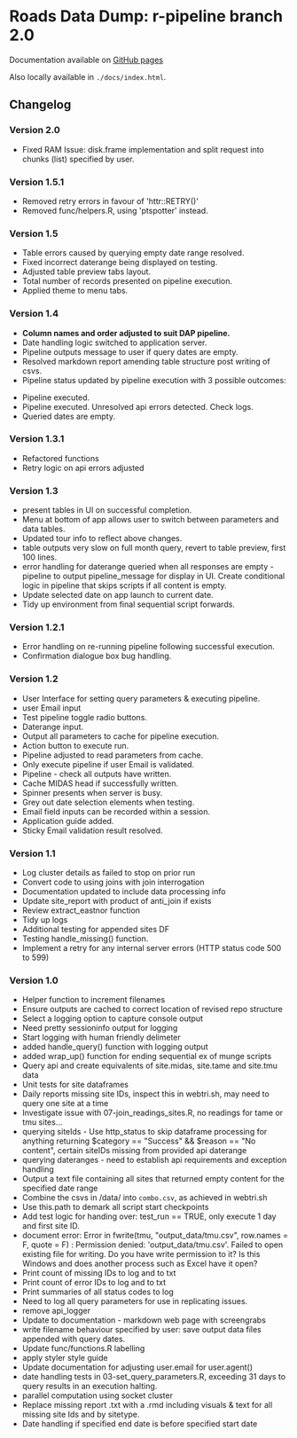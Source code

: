 # Roads Data Dump: r-pipeline branch 2.0

Documentation available on [GitHub pages](https://datasciencecampus.github.io/road-data-pipeline-documentation/)

Also locally available in `./docs/index.html`.

## Changelog

### Version 2.0
* Fixed RAM Issue: disk.frame implementation and split request into chunks (list) specified by user.

### Version 1.5.1

* Removed retry errors in favour of 'httr::RETRY()'
* Removed func/helpers.R, using 'ptspotter' instead.

### Version 1.5

* Table errors caused by querying empty date range resolved.
* Fixed incorrect daterange being displayed on testing.
* Adjusted table preview tabs layout.
* Total number of records presented on pipeline execution.
* Applied theme to menu tabs.

### Version 1.4

* **Column names and order adjusted to suit DAP pipeline.**
* Date handling logic switched to application server.
* Pipeline outputs message to user if query dates are empty.
* Resolved markdown report amending table structure post writing of csvs.
* Pipeline status updated by pipeline execution with 3 possible outcomes:

- Pipeline executed.  
- Pipeline executed. Unresolved api errors detected. Check logs.  
- Queried dates are empty.  

### Version 1.3.1

* Refactored functions
* Retry logic on api errors adjusted 

### Version 1.3

* present tables in UI on successful completion.
* Menu at bottom of app allows user to switch between parameters and data tables.
* Updated tour info to reflect above changes.
* table outputs very slow on full month query, revert to table preview, first 100 lines.
* error handling for daterange queried when all responses are empty - pipeline to output pipeline_message for display in UI. Create conditional logic in pipeline that skips scripts if all content is empty.
* Update selected date on app launch to current date.
* Tidy up environment from final sequential script forwards.

### Version 1.2.1

* Error handling on re-running pipeline following successful execution.
* Confirmation dialogue box bug handling.


### Version 1.2

* User Interface for setting query parameters & executing pipeline.
* user Email input
* Test pipeline toggle radio buttons.
* Daterange input.
* Output all parameters to cache for pipeline execution.
* Action button to execute run.
* Pipeline adjusted to read parameters from cache.
* Only execute pipeline if user Email is validated.
* Pipeline - check all outputs have written.
* Cache MIDAS head if successfully written.
* Spinner presents when server is busy.
* Grey out date selection elements when testing.
* Email field inputs can be recorded within a session.
* Application guide added.
* Sticky Email validation result resolved.

### Version 1.1

* Log cluster details as failed to stop on prior run
* Convert code to using joins with join interrogation
* Documentation updated to include data processing info
* Update site_report with product of anti_join if exists
* Review extract_eastnor function
* Tidy up logs
* Additional testing for appended sites DF
* Testing handle_missing() function.
* Implement a retry for any internal server errors (HTTP status code 500 to 599)

### Version 1.0

* Helper function to increment filenames
* Ensure outputs are cached to correct location of revised repo structure
* Select a logging option to capture console output
* Need pretty sessioninfo output for logging
* Start logging with human friendly delimeter
* added handle_query() function with logging output
* added wrap_up() function for ending sequential ex of munge scripts
* Query api and create equivalents of site.midas, site.tame and site.tmu data
* Unit tests for site dataframes
* Daily reports missing site IDs, inspect this in webtri.sh, may need to query one site at a time
* Investigate issue with 07-join_readings_sites.R, no readings for tame or tmu sites...
* querying siteIds - Use http_status to skip dataframe processing for anything returning $category == "Success" && $reason == "No content", certain siteIDs missing from provided api daterange
* querying dateranges - need to establish api requirements and exception handling
* Output a text file containing all sites that returned empty content for the specified date range
* Combine the csvs in /data/ into `combo.csv`, as achieved in webtri.sh
* Use this.path to demark all script start checkpoints
* Add test logic for handing over: test_run == TRUE, only execute 1 day and first  site ID.
* document error: Error in fwrite(tmu, "output_data/tmu.csv", row.names = F, quote = F) : 
  Permission denied: 'output_data/tmu.csv'. Failed to open existing file for writing. Do you have write permission to it? Is this Windows and does another process such as Excel have it open?
* Print count of missing IDs to log and to txt
* Print count of error IDs to log and to txt
* Print summaries of all status codes to log
* Need to log all query parameters for use in replicating issues.
* remove api_logger
* Update to documentation - markdown web page with screengrabs
* write filename behaviour specified by user: save output data files appended with query dates.
* Update func/functions.R labelling
* apply styler style guide
* Update documentation for adjusting user.email for user.agent()
* date handling tests in 03-set_query_parameters.R, exceeding 31 days to query results in an execution halting.
* parallel computation using socket cluster
* Replace missing report .txt with a .rmd including visuals & text for all missing site Ids and by sitetype.
* Date handling if specified end date is before specified start date
